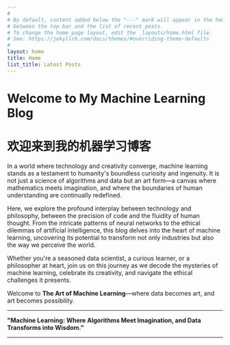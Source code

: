 ```yaml
---
#
# By default, content added below the "---" mark will appear in the home page
# between the top bar and the list of recent posts.
# To change the home page layout, edit the _layouts/home.html file.
# See: https://jekyllrb.com/docs/themes/#overriding-theme-defaults
#
layout: home
title: Home
list_title: Latest Posts
---
```


# Welcome to My Machine Learning Blog

# 欢迎来到我的机器学习博客

In a world where technology and creativity converge, machine learning stands as a testament to humanity's boundless curiosity and ingenuity. It is not just a science of algorithms and data but an art form—a canvas where mathematics meets imagination, and where the boundaries of human understanding are continually redefined.  

Here, we explore the profound interplay between technology and philosophy, between the precision of code and the fluidity of human thought. From the intricate patterns of neural networks to the ethical dilemmas of artificial intelligence, this blog delves into the heart of machine learning, uncovering its potential to transform not only industries but also the way we perceive the world.  

Whether you're a seasoned data scientist, a curious learner, or a philosopher at heart, join us on this journey as we decode the mysteries of machine learning, celebrate its creativity, and navigate the ethical challenges it presents.  

Welcome to **The Art of Machine Learning**—where data becomes art, and art becomes possibility.  

---

**"Machine Learning: Where Algorithms Meet Imagination, and Data Transforms into Wisdom."**  

---

